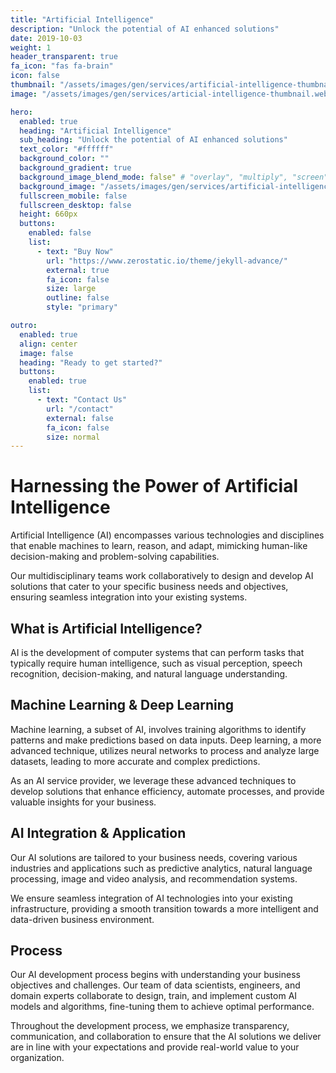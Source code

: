 ```yaml
---
title: "Artificial Intelligence"
description: "Unlock the potential of AI enhanced solutions"
date: 2019-10-03
weight: 1
header_transparent: true
fa_icon: "fas fa-brain"
icon: false
thumbnail: "/assets/images/gen/services/artificial-intelligence-thumbnail.webp"
image: "/assets/images/gen/services/articial-intelligence-thumbnail.webp"

hero:
  enabled: true
  heading: "Artificial Intelligence"
  sub_heading: "Unlock the potential of AI enhanced solutions"
  text_color: "#ffffff"
  background_color: ""
  background_gradient: true
  background_image_blend_mode: false" # "overlay", "multiply", "screen"
  background_image: "/assets/images/gen/services/artificial-intelligence-large.webp"
  fullscreen_mobile: false
  fullscreen_desktop: false
  height: 660px
  buttons:
    enabled: false
    list:
      - text: "Buy Now"
        url: "https://www.zerostatic.io/theme/jekyll-advance/"
        external: true
        fa_icon: false
        size: large
        outline: false
        style: "primary"

outro:
  enabled: true
  align: center
  image: false
  heading: "Ready to get started?"
  buttons:
    enabled: true
    list:
      - text: "Contact Us"
        url: "/contact"
        external: false
        fa_icon: false
        size: normal
---
```


# Harnessing the Power of Artificial Intelligence

Artificial Intelligence (AI) encompasses various technologies and disciplines that enable machines to learn, reason, and adapt, mimicking human-like decision-making and problem-solving capabilities.

Our multidisciplinary teams work collaboratively to design and develop AI solutions that cater to your specific business needs and objectives, ensuring seamless integration into your existing systems.

## What is Artificial Intelligence?

AI is the development of computer systems that can perform tasks that typically require human intelligence, such as visual perception, speech recognition, decision-making, and natural language understanding.

## Machine Learning & Deep Learning

Machine learning, a subset of AI, involves training algorithms to identify patterns and make predictions based on data inputs. Deep learning, a more advanced technique, utilizes neural networks to process and analyze large datasets, leading to more accurate and complex predictions.

As an AI service provider, we leverage these advanced techniques to develop solutions that enhance efficiency, automate processes, and provide valuable insights for your business.

## AI Integration & Application

Our AI solutions are tailored to your business needs, covering various industries and applications such as predictive analytics, natural language processing, image and video analysis, and recommendation systems.

We ensure seamless integration of AI technologies into your existing infrastructure, providing a smooth transition towards a more intelligent and data-driven business environment.

## Process

Our AI development process begins with understanding your business objectives and challenges. Our team of data scientists, engineers, and domain experts collaborate to design, train, and implement custom AI models and algorithms, fine-tuning them to achieve optimal performance.

Throughout the development process, we emphasize transparency, communication, and collaboration to ensure that the AI solutions we deliver are in line with your expectations and provide real-world value to your organization.
